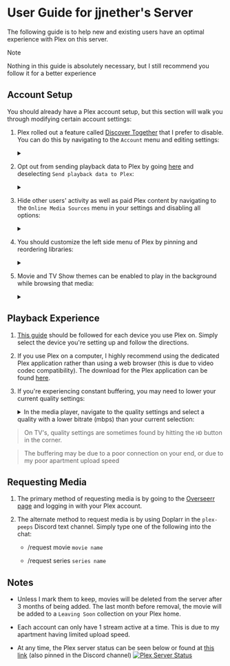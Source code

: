 # User Guide for jjnether's Server

The following guide is to help new and existing users have an optimal experience with Plex on this server.

  > [!NOTE]
  > Nothing in this guide is absolutely necessary, but I still recommend you follow it for a better experience

## Account Setup

You should already have a Plex account setup, but this section will walk you through modifying certain account settings:

1. Plex rolled out a feature called [Discover Together](https://forums.plex.tv/t/discover-together-public-release/857227) that I prefer to disable. You can do this by navigating to the `Account` menu and editing settings:

      <details>
        <summary></summary>
        
      ![discover](pictures/discover.gif)
       </details>

2. Opt out from sending playback data to Plex by going [here](https://www.plex.tv/about/privacy-legal/privacy-preferences/#opd) and deselecting
  `Send playback data to Plex`:

      <details>
        <summary></summary>
        
      ![playback](pictures/playback_data.png)
      </details>

3. Hide other users' activity as well as paid Plex content by navigating to the `Online Media Sources` menu in your settings and disabling all options:

      <details>
        <summary></summary>
    
      ![disable](pictures/disable.gif)
      </details>

4. You should customize the left side menu of Plex by pinning and reordering libraries:

      <details>
        <summary></summary>
    
      ![pins](pictures/pins.gif)
      </details>

5. Movie and TV Show themes can be enabled to play in the background while browsing that media:

      <details>
        <summary></summary>
    
      ![themes](pictures/themes.gif)
      </details>

## Playback Experience

1. [This guide](https://mediaclients.wiki/Plex) should be followed for each device you use Plex on. Simply select the device you're setting up and follow the directions.

2. If you use Plex on a computer, I highly recommend using the dedicated Plex application rather than using a web browser (this is due to video codec compatibility).
  The download for the Plex application can be found [here](https://www.plex.tv/media-server-downloads/?cat=plex+desktop&plat=windows#plex-app).

3. If you're experiencing constant buffering, you may need to lower your current quality settings:

      <details>
        <summary>In the media player, navigate to the quality settings and select a quality with a lower bitrate (mbps) than your current selection:</summary>
    
      ![bitrate](pictures/bitrate.gif)
      </details>

  > On TV's, quality settings are sometimes found by hitting the `HD` button in the corner.

  > The buffering may be due to a poor connection on your end, or due to my poor apartment upload speed

## Requesting Media

1. The primary method of requesting media is by going to the [Overseerr page](https://overseerr.jjnether.com/) and logging in with your Plex account.

2. The alternate method to request media is by using Doplarr in the `plex-peeps` Discord text channel. Simply type one of the following into the chat:

    - /request movie `movie name`

    - /request series `series name`
 
## Notes

- Unless I mark them to keep, movies will be deleted from the server after 3 months of being added. The last month before removal, the movie will be added to a `Leaving Soon` collection on your Plex home.

- Each account can only have 1 stream active at a time. This is due to my apartment having limited upload speed.

- At any time, the Plex server status can be seen below or found at [this link](https://uptime-kuma.jjnether.com/status/plex) (also pinned in the Discord channel)
[![Plex Server Status](badge)](https://uptime-kuma.jjnether.com/api/badge/1/status?style=for-the-badge)

